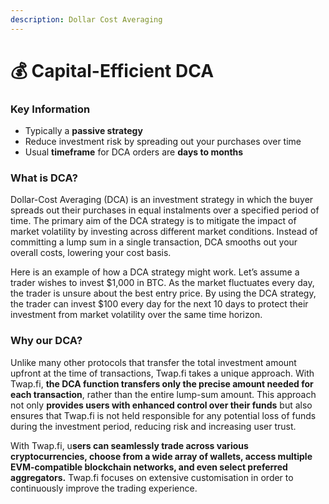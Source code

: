 ```yaml
---
description: Dollar Cost Averaging
---
```


# 💰 Capital-Efficient DCA

### Key Information

* Typically a **passive strategy**
* Reduce investment risk by spreading out your purchases over time
* Usual **timeframe** for DCA orders are **days to months**

### What is DCA?

Dollar-Cost Averaging (DCA) is an investment strategy in which the buyer spreads out their purchases in equal instalments over a specified period of time. The primary aim of the DCA strategy is to mitigate the impact of market volatility by investing across different market conditions. Instead of committing a lump sum in a single transaction, DCA smooths out your overall costs, lowering your cost basis.&#x20;

Here is an example of how a DCA strategy might work. Let’s assume a trader wishes to invest $1,000 in BTC. As the market fluctuates every day, the trader is unsure about the best entry price. By using the DCA strategy, the trader can invest $100 every day for the next 10 days to protect their investment from market volatility over the same time horizon.&#x20;

### Why our DCA?

Unlike many other protocols that transfer the total investment amount upfront at the time of transactions, Twap.fi takes a unique approach. With Twap.fi, **the DCA function transfers only the precise amount needed for each transaction**, rather than the entire lump-sum amount. This approach not only **provides users with enhanced control over their funds** but also ensures that Twap.fi is not held responsible for any potential loss of funds during the investment period, reducing risk and increasing user trust.

With Twap.fi, u**sers can seamlessly trade across various cryptocurrencies, choose from a wide array of wallets, access multiple EVM-compatible blockchain networks, and even select preferred aggregators.** Twap.fi focuses on extensive customisation in order to continuously improve the trading experience.&#x20;
